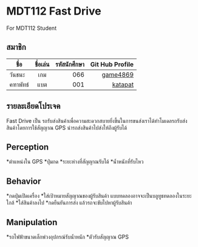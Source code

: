 # MDT112 Fast Drive
For MDT112 Student

## สมาชิก

| ชื่อ      | ชื่อเล่น  |   รหัสนักศึกษา   | Git Hub Profile  |
| --------|:------:| --------------:|-----------------:|
| วันชนะ   |   เกม  |    066  | [game4869](https://github.com/game4869) |
| คฑาพัทธ์  | แบต  |   001   | [katapat](https://github.com/katapat/MDT112-Project)  |



## รายละเอียดโปรเจค
 Fast Drive เป็น รถรับส่งสินค้าเพื่อความสะดวกสบายยิ่งขึ้นในการขนส่งเราได้ทำโมเดลรถรับส่งสินค้าโดยการใช้สัญญาณ GPS นำรถส่งสินค้าไปส่งให้ถึงผู้รับได้


## Perception 
*ตำแหน่งใน GPS
*ปุ่มกด
*ระยะห่างที่สัญญาณรับได้
*น้ำหนักที่รับไหว

## Behavior 
*กดปุ่มเปิดเครื่อง
*ใส่เป้าหมายสัญญาณของผู้รับสินค้า แบบทดลองอาจจะเป็นบลูทูธทดลองในระยะใกล้
*ใส่สินค้าลงไป
*กดยืนยันการส่ง แล้วรถจะขับไปหาผู้รับสินค้า

## Manipulation
*รถไฟฟ้าขนาดเล็กพ่วงอุปกรณ์รับน้ำหนัก
*ตัวรับสัญญาณ GPS
